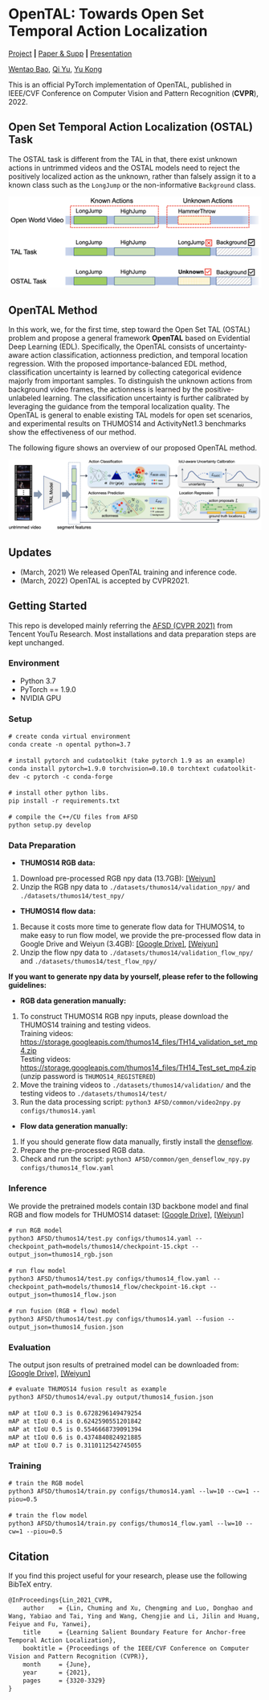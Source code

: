 # OpenTAL: Towards Open Set Temporal Action Localization
[Project]() **|** [Paper & Supp]() **|** [Presentation]()

[Wentao Bao](https://cogito2012.github.io/homepage), 
[Qi Yu](https://www.rit.edu/mining/qi-yu), 
[Yu Kong](https://people.rit.edu/yukics/)

This is an official PyTorch implementation of OpenTAL, published in IEEE/CVF Conference on Computer Vision and Pattern Recognition (**CVPR**), 2022.


## Open Set Temporal Action Localization (**OSTAL**) Task

The OSTAL task is different from the TAL in that, there exist unknown actions in untrimmed videos and the OSTAL models need to reject the positively localized action as the unknown, rather than falsely assign it to a known class such as the `LongJump` or the non-informative `Background` class.

<p align="center">
<img src="assets/OSTAL.png" alt="OSTAL" width="600px"/>
</p>

## OpenTAL Method
In this work, we, for the first time, step toward the Open Set TAL (OSTAL) problem and propose a general framework **OpenTAL** based on Evidential Deep Learning (EDL). Specifically, the OpenTAL consists of uncertainty-aware action classification, actionness prediction, and temporal location regression. With the proposed importance-balanced EDL method, classification uncertainty is learned by collecting categorical evidence majorly from important samples. To distinguish the unknown actions from background video frames, the actionness is learned by the positive-unlabeled learning. The classification uncertainty is further calibrated by leveraging the guidance from the temporal localization quality. The OpenTAL is general to enable existing TAL models for open set scenarios, and experimental results on THUMOS14 and ActivityNet1.3 benchmarks show the effectiveness of our method. 

The following figure shows an overview of our proposed OpenTAL method. 

![opental](assets/opental.png)

## Updates
- (March, 2021) We released OpenTAL training and inference code.
- (March, 2022) OpenTAL is accepted by CVPR2021.

## Getting Started

This repo is developed mainly referring the [AFSD (CVPR 2021)](https://github.com/TencentYoutuResearch/ActionDetection-AFSD) from Tencent YouTu Research. Most installations and data preparation steps are kept unchanged.
### Environment
- Python 3.7
- PyTorch == 1.9.0
- NVIDIA GPU

### Setup
```shell script
# create conda virtual environment
conda create -n opental python=3.7 

# install pytorch and cudatoolkit (take pytorch 1.9 as an example)
conda install pytorch=1.9.0 torchvision=0.10.0 torchtext cudatoolkit-dev -c pytorch -c conda-forge

# install other python libs.
pip install -r requirements.txt

# compile the C++/CU files from AFSD
python setup.py develop
```


### Data Preparation
- **THUMOS14 RGB data:**
1. Download pre-processed RGB npy data (13.7GB): [\[Weiyun\]](https://share.weiyun.com/bP62lmHj)
2. Unzip the RGB npy data to `./datasets/thumos14/validation_npy/` and `./datasets/thumos14/test_npy/`

- **THUMOS14 flow data:**
1. Because it costs more time to generate flow data for THUMOS14, to make easy to run flow model, we provide the pre-processed flow data in Google Drive and Weiyun (3.4GB):
[\[Google Drive\]](https://drive.google.com/file/d/1e-6JX-7nbqKizQLHsi7N_gqtxJ0_FLXV/view?usp=sharing),
[\[Weiyun\]](https://share.weiyun.com/uHtRwrMb)  
2. Unzip the flow npy data to `./datasets/thumos14/validation_flow_npy/` and `./datasets/thumos14/test_flow_npy/`


**If you want to generate npy data by yourself, please refer to the following guidelines:**

- **RGB data generation manually:**
1. To construct THUMOS14 RGB npy inputs, please download the THUMOS14 training and testing videos.  
Training videos: https://storage.googleapis.com/thumos14_files/TH14_validation_set_mp4.zip  
Testing videos: https://storage.googleapis.com/thumos14_files/TH14_Test_set_mp4.zip  
(unzip password is `THUMOS14_REGISTERED`)  
2. Move the training videos to `./datasets/thumos14/validation/` and the testing videos to `./datasets/thumos14/test/`
3. Run the data processing script: `python3 AFSD/common/video2npy.py configs/thumos14.yaml`

- **Flow data generation manually:**
1. If you should generate flow data manually, firstly install the [denseflow](https://github.com/open-mmlab/denseflow).
2. Prepare the pre-processed RGB data.
3. Check and run the script: `python3 AFSD/common/gen_denseflow_npy.py configs/thumos14_flow.yaml`

### Inference
We provide the pretrained models contain I3D backbone model and final RGB and flow models for THUMOS14 dataset:
[\[Google Drive\]](https://drive.google.com/drive/folders/1IG51-hMHVsmYpRb_53C85ISkpiAHfeVg?usp=sharing),
[\[Weiyun\]](https://share.weiyun.com/ImV5WYil)
```shell script
# run RGB model
python3 AFSD/thumos14/test.py configs/thumos14.yaml --checkpoint_path=models/thumos14/checkpoint-15.ckpt --output_json=thumos14_rgb.json

# run flow model
python3 AFSD/thumos14/test.py configs/thumos14_flow.yaml --checkpoint_path=models/thumos14_flow/checkpoint-16.ckpt --output_json=thumos14_flow.json

# run fusion (RGB + flow) model
python3 AFSD/thumos14/test.py configs/thumos14.yaml --fusion --output_json=thumos14_fusion.json
```

### Evaluation
The output json results of pretrained model can be downloaded from: [\[Google Drive\]](https://drive.google.com/drive/folders/10VCWQi1uXNNpDKNaTVnn7vSD9YVAp8ut?usp=sharing),
[\[Weiyun\]](https://share.weiyun.com/R7RXuFFW)
```shell script
# evaluate THUMOS14 fusion result as example
python3 AFSD/thumos14/eval.py output/thumos14_fusion.json

mAP at tIoU 0.3 is 0.6728296149479254
mAP at tIoU 0.4 is 0.6242590551201842
mAP at tIoU 0.5 is 0.5546668739091394
mAP at tIoU 0.6 is 0.4374840824921885
mAP at tIoU 0.7 is 0.3110112542745055
```

### Training
```shell script
# train the RGB model
python3 AFSD/thumos14/train.py configs/thumos14.yaml --lw=10 --cw=1 --piou=0.5

# train the flow model
python3 AFSD/thumos14/train.py configs/thumos14_flow.yaml --lw=10 --cw=1 --piou=0.5
```
### 

## Citation
If you find this project useful for your research, please use the following BibTeX entry.
```
@InProceedings{Lin_2021_CVPR,
    author    = {Lin, Chuming and Xu, Chengming and Luo, Donghao and Wang, Yabiao and Tai, Ying and Wang, Chengjie and Li, Jilin and Huang, Feiyue and Fu, Yanwei},
    title     = {Learning Salient Boundary Feature for Anchor-free Temporal Action Localization},
    booktitle = {Proceedings of the IEEE/CVF Conference on Computer Vision and Pattern Recognition (CVPR)},
    month     = {June},
    year      = {2021},
    pages     = {3320-3329}
}
```
